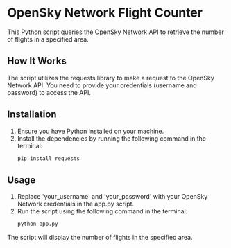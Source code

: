 # OpenSky Network Flight Counter
This Python script queries the OpenSky Network API to retrieve the number of flights in a specified area.

## How It Works
The script utilizes the requests library to make a request to the OpenSky Network API. You need to provide your credentials (username and password) to access the API.

## Installation
1. Ensure you have Python installed on your machine.
2. Install the dependencies by running the following command in the terminal:
    ```bash
    pip install requests
    ```

## Usage
1. Replace 'your_username' and 'your_password' with your OpenSky Network credentials in the app.py script.
2. Run the script using the following command in the terminal:
    ```bash
    python app.py
    ```
The script will display the number of flights in the specified area.
